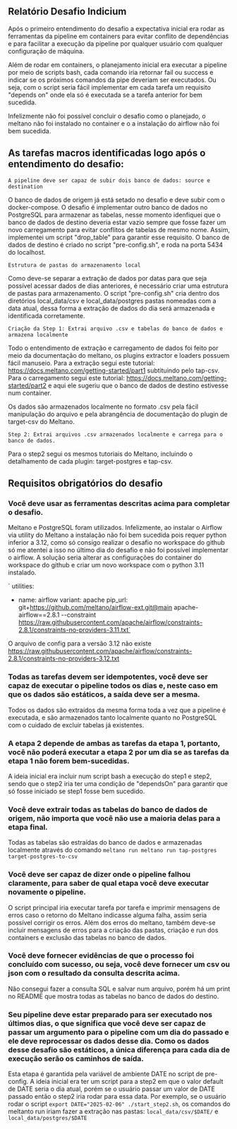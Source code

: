## Relatório Desafio Indicium ##

Após o primeiro entendimento do desafio a expectativa inicial era rodar as ferramentas da pipeline em containers para evitar
conflito de dependências e para facilitar a execução da pipeline por qualquer usuário com qualquer configuração de máquina. 

Além de rodar em containers, o planejamento inicial era executar a pipeline por meio de scripts bash, cada comando iria retornar
fail ou success e indicar se os próximos comandos da pipe deveriam ser executados. Ou seja, com o script seria fácil implementar
em cada tarefa um requisito "depends on" onde ela só é executada se a tarefa anterior for bem sucedida.

Infelizmente não foi possível concluir o desafio como o planejado, o meltano não foi instalado no container e o a instalação do airflow não foi bem sucedida.

## As tarefas macros identificadas logo após o entendimento do desafio: ##

`A pipeline deve ser capaz de subir dois banco de dados: source e destination`

O banco de dados de origem já está setado no desafio e deve subir com o docker-compose. O desafio é implementar outro banco de
dados no PostgreSQL para armazenar as tabelas, nesse momento idenfiquei que o banco de dados de destino deveria estar vazio sempre
que fosse fazer um novo carregamento para evitar conflitos de tabelas de mesmo nome. Assim, implementei um script "drop_table" para
garantir esse requisito. O banco de dados de destino é criado no script "pre-config.sh", e roda na porta 5434 do localhost.

`Estrutura de pastas do armazenamento local`

Como deve-se separar a extração de dados por datas para que seja possível acessar dados de dias anteriores, é necessário 
criar uma estrutura de pastas para armazenamento. O script "pre-config.sh" cria dentro dos diretórios local_data/csv e 
local_data/postgres pastas nomeadas com a data atual, dessa forma a extração de dados do dia será armazenada e identificada
corretamente.

`Criação da Step 1: Extrai arquivo .csv e tabelas do banco de dados e armazena localmente`

Todo o entendimento de extração e carregamento de dados foi feito por meio da documentação do meltano, os plugins extractor e loaders possuem fácil manuseio.
Para a extração segui este tutorial: https://docs.meltano.com/getting-started/part1 subtituindo pelo tap-csv.
Para o carregamento segui este tutorial: https://docs.meltano.com/getting-started/part2 e aqui ele sugeriu que o banco de 
dados de destino estivesse num container.

Os dados são armazenados localmente no formato .csv pela fácil manipulação do arquivo e pela abrangência de documentação do
plugin de target-csv do Meltano.

`Step 2: Extrai arquivos .csv armazenados localmente e carrega para o banco de dados.`

Para o step2 segui os mesmos tutoriais do Meltano, incluindo o detalhamento de cada plugin: target-postgres e tap-csv.

## Requisitos obrigatórios do desafio ##

### Você deve usar as ferramentas descritas acima para completar o desafio. ###

Meltano e PostgreSQL foram utilizados. Infelizmente, ao instalar o Airflow via utility do Meltano a instalação não foi bem sucedida pois requer python inferior a 3.12, como só consigo realizar o desafio no workspace do github só me atentei a isso no último dia do desafio e não foi possível implementar o airflow. A solução seria alterar as configurações do container
do workspace do github e criar um novo workspace com o python 3.11 instalado.

`  utilities:
  - name: airflow
    variant: apache
    pip_url: git+https://github.com/meltano/airflow-ext.git@main apache-airflow==2.8.1
      --constraint 
      https://raw.githubusercontent.com/apache/airflow/constraints-2.8.1/constraints-no-providers-3.11.txt`

O arquivo de config para a versão 3.12 não existe https://raw.githubusercontent.com/apache/airflow/constraints-2.8.1/constraints-no-providers-3.12.txt

### Todas as tarefas devem ser idempotentes, você deve ser capaz de executar o pipeline todos os dias e, neste caso em que os dados são estáticos, a saída deve ser a mesma. ###

Todos os dados são extraídos da mesma forma toda a vez que a pipeline é executada, e são armazenados tanto localmente quanto no PostgreSQL com o cuidado de excluir tabelas já existentes.

### A etapa 2 depende de ambas as tarefas da etapa 1, portanto, você não poderá executar a etapa 2 por um dia se as tarefas da etapa 1 não forem bem-sucedidas. ###

A ideia inicial era incluir num script bash a execução do step1 e step2, sendo que o step2 iria ter uma condição de "dependsOn" para garantir que só fosse iniciado se step1 fosse bem sucedido.

### Você deve extrair todas as tabelas do banco de dados de origem, não importa que você não use a maioria delas para a etapa final. ###

Todas as tabelas são estraídas do banco de dados e armazenadas localmente através do comando `meltano run meltano run tap-postgres target-postgres-to-csv`

### Você deve ser capaz de dizer onde o pipeline falhou claramente, para saber de qual etapa você deve executar novamente o pipeline. ###

O script principal iria executar tarefa por tarefa e imprimir mensagens de erros caso o retorno do Meltano indicasse alguma
falha, assim seria possível corrigir os erros.
Além dos erros do meltano, também deve-se incluir mensagens de erros para a criação das pastas, criação e run dos containers e exclusão das tabelas no banco de dados.

### Você deve fornecer evidências de que o processo foi concluído com sucesso, ou seja, você deve fornecer um csv ou json com o resultado da consulta descrita acima. ###

Não consegui fazer a consulta SQL e salvar num arquivo, porém há um print no README que mostra todas as tabelas no banco de dados do destino.

### Seu pipeline deve estar preparado para ser executado nos últimos dias, o que significa que você deve ser capaz de passar um argumento para o pipeline com um dia do passado e ele deve reprocessar os dados desse dia. Como os dados desse desafio são estáticos, a única diferença para cada dia de execução serão os caminhos de saída. ###

Esta etapa é garantida pela variável de ambiente DATE no script de pre-config. A ideia inicial era ter um script para a step2 em que o valor default de DATE seria o dia atual, porém se o usuário passar um valor de DATE passado então o step2 iria rodar para essa data. Por exemplo, se o usuário rodar o script `export DATE="2025-02-06" ./start_step2.sh`, os comandos do meltanto run iriam fazer a extração nas pastas:
`local_data/csv/$DATE/` e `local_data/postgres/$DATE`
